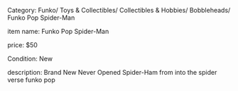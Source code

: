 Category:
Funko/ Toys & Collectibles/ Collectibles & Hobbies/ Bobbleheads/ Funko Pop Spider-Man

item name:
Funko Pop Spider-Man

price:
$50

Condition:
New

description:
Brand New Never Opened Spider-Ham from into the spider verse funko pop
